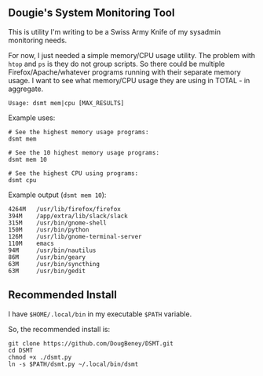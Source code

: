 Dougie's System Monitoring Tool
---

This is utility I'm writing to be a Swiss Army Knife of my sysadmin monitoring needs.

For now, I just needed a simple memory/CPU usage utility. The problem with `htop` and `ps` is they do not group scripts. So there could be multiple Firefox/Apache/whatever programs running with their separate memory usage. I want to see what memory/CPU usage they are using in TOTAL - in aggregate.

```
Usage: dsmt mem|cpu [MAX_RESULTS]
```

Example uses:

```
# See the highest memory usage programs:
dsmt mem

# See the 10 highest memory usage programs:
dsmt mem 10

# See the highest CPU using programs:
dsmt cpu
```

Example output (`dsmt mem 10`):

```
4264M	/usr/lib/firefox/firefox
394M 	/app/extra/lib/slack/slack
315M 	/usr/bin/gnome-shell
150M 	/usr/bin/python
126M 	/usr/lib/gnome-terminal-server
110M 	emacs
94M  	/usr/bin/nautilus
86M  	/usr/bin/geary
63M  	/usr/bin/syncthing
63M  	/usr/bin/gedit
```

## Recommended Install

I have `$HOME/.local/bin` in my executable `$PATH` variable.

So, the recommended install is:

```
git clone https://github.com/DougBeney/DSMT.git
cd DSMT
chmod +x ./dsmt.py
ln -s $PATH/dsmt.py ~/.local/bin/dsmt
```
